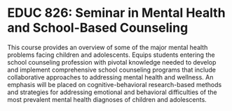 # EDUC 826: Seminar in Mental Health and School-Based Counseling

This course provides an overview of some of the major mental health problems facing children and adolescents. Equips students entering the school counseling profession with pivotal knowledge needed to develop and implement comprehensive school counseling programs that include collaborative approaches to addressing mental health and wellness. An emphasis will be placed on cognitive-behavioral research-based methods and strategies for addressing emotional and behavioral difficulties of the most prevalent mental health diagnoses of children and adolescents.
